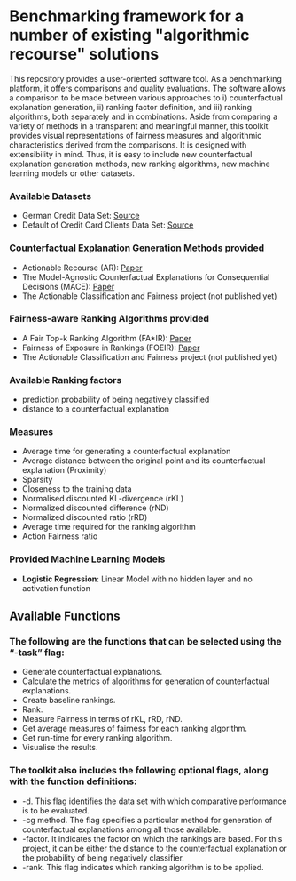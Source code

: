 
# Benchmarking framework for a number of existing "algorithmic recourse" solutions 

This repository provides a user-oriented software tool. As a benchmarking platform, it offers comparisons and quality evaluations. The software allows a comparison to be made between various approaches to i) counterfactual explanation generation, ii) ranking factor definition, and iii) ranking algorithms, both separately and in combinations. Aside from comparing a variety of methods in a transparent and meaningful manner, this toolkit provides visual representations of fairness measures and algorithmic characteristics derived from the comparisons. It is designed with extensibility in mind. Thus, it is easy to include new counterfactual explanation generation methods, new ranking algorithms, new machine learning models or other datasets. 

### Available Datasets

- German Credit Data Set: [Source](https://archive.ics.uci.edu/ml/datasets/statlog+(german+credit+data))
- Default of Credit Card Clients Data Set: [Source](https://archive.ics.uci.edu/ml/datasets/default+of+credit+card+clients)

### Counterfactual Explanation Generation Methods provided

- Actionable Recourse (AR): [Paper](https://arxiv.org/pdf/1809.06514)
- The Model-Agnostic Counterfactual Explanations for Consequential Decisions (MACE): [Paper](https://arxiv.org/abs/1905.11190)
- The Actionable Classification and Fairness project (not published yet)

### Fairness-aware Ranking Algorithms provided

- A Fair Top-k Ranking Algorithm (FA*IR): [Paper](https://arxiv.org/pdf/1706.06368)
- Fairness of Exposure in Rankings (FOEIR): [Paper](https://arxiv.org/abs/1802.07281)
- The Actionable Classification and Fairness project (not published yet)

### Available Ranking factors

- prediction probability of being negatively classified
- distance to a counterfactual explanation 

### Measures

- Average time for generating a counterfactual explanation
- Average distance between the original point and its counterfactual explanation (Proximity) 
- Sparsity 
- Closeness to the training data
- Normalised discounted KL-divergence (rKL)
- Normalized discounted difference (rND)
- Normalized discounted ratio (rRD) 
- Average time required for the ranking algorithm
- Action Fairness ratio

### Provided Machine Learning Models

- **Logistic Regression**: Linear Model with no hidden layer and no activation function

## Available Functions

### The following are the functions that can be selected using the “-task” flag:

- Generate counterfactual explanations.
- Calculate the metrics of algorithms for generation of counterfactual explanations.
- Create baseline rankings.
- Rank.
- Measure Fairness in terms of rKL, rRD, rND.
- Get average measures of fairness for each ranking algorithm.
- Get run-time for every ranking algorithm.
- Visualise the results.

### The toolkit also includes the following optional flags, along with the function definitions:

- -d. This flag identifies the data set with which comparative performance is to be evaluated.
- -cg method. The flag specifies a particular method for generation of counterfactual explanations among all those available.
- -factor. It indicates the factor on which the rankings are based. For this project, it can be either the distance to the counterfactual explanation or the probability of being negatively classifier.
- -rank. This flag indicates which ranking algorithm is to be applied.

